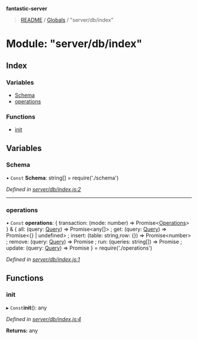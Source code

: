 **fantastic-server**

> [README](../README.md) / [Globals](../globals.md) / "server/db/index"

# Module: "server/db/index"

## Index

### Variables

* [Schema](_server_db_index_.md#schema)
* [operations](_server_db_index_.md#operations)

### Functions

* [init](_server_db_index_.md#init)

## Variables

### Schema

• `Const` **Schema**: string[] = require('./schema')

*Defined in [server/db/index.js:2](https://github.com/besimorhino/project-fantastic/blob/a9b4b41/server/db/index.js#L2)*

___

### operations

• `Const` **operations**: { transaction: (mode: number) => Promise\<[Operations](_packages_fantastic_utils_db_types_d_.md#operations)>  } & { all: (query: [Query](_packages_fantastic_utils_db_types_d_.md#query)) => Promise\<any[]> ; get: (query: [Query](_packages_fantastic_utils_db_types_d_.md#query)) => Promise\<{} \| undefined> ; insert: (table: string,row: {}) => Promise\<number> ; remove: (query: [Query](_packages_fantastic_utils_db_types_d_.md#query)) => Promise ; run: (queries: string[]) => Promise ; update: (query: [Query](_packages_fantastic_utils_db_types_d_.md#query)) => Promise  } = require('./operations')

*Defined in [server/db/index.js:1](https://github.com/besimorhino/project-fantastic/blob/a9b4b41/server/db/index.js#L1)*

## Functions

### init

▸ `Const`**init**(): any

*Defined in [server/db/index.js:4](https://github.com/besimorhino/project-fantastic/blob/a9b4b41/server/db/index.js#L4)*

**Returns:** any
